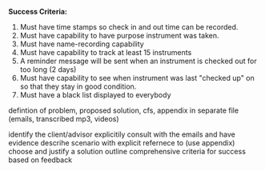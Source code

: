 **Success Criteria:**

1. Must have time stamps so check in and out time can be recorded.
2. Must have capability to have purpose instrument was taken.
3. Must have name-recording capability 
4. Must have capability to track at least 15 instruments
5. A reminder message will be sent when an instrument is checked out for too long (2 days)
6. Must have capability to see when instrument was last "checked up" on so that they stay in good condition. 
7. Must have a black list displayed to everybody

defintion of problem, proposed solution, cfs, appendix in separate file (emails, transcribed mp3, videos)


identify the client/advisor
explicitily consult with the emails and have evidence
descrihe scenario with explicit refernece to (use appendix)
choose and justify a solution
outline comprehensive criteria for success based on feedback
